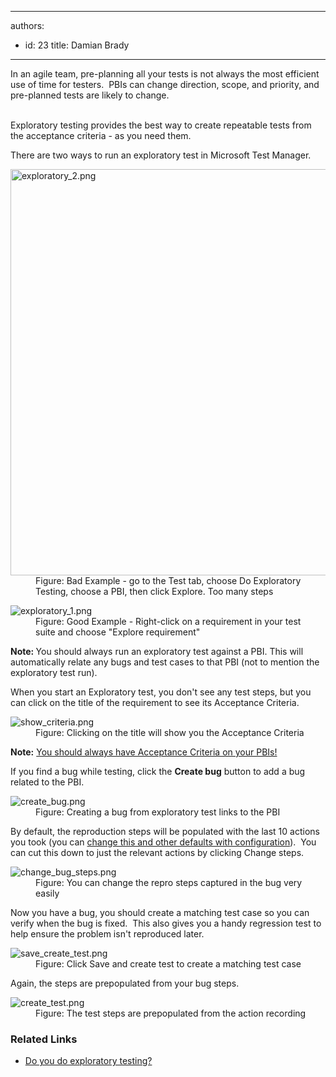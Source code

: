 

---
authors:
  - id: 23
    title: Damian Brady
---




<span class='intro'> In an agile team, pre-planning all your tests is not always the most efficient use of time for testers. &#160;PBIs can change direction, scope, and priority, and pre-planned tests are likely to change.<div><br></div><div>Exploratory testing provides the best&#160;way&#160;to create repeatable tests from the acceptance criteria - as you need them.​</div> </span>

<p>There are two ways to run an exploratory test in Microsoft Test Manager.</p><dl class="badImage"><dt><img src="/PublishingImages/exploratory_2.png" alt="exploratory_2.png" style="width&#58;650px;" /></dt><dd>Figure&#58; Bad Example - go to the Test tab, choose Do Exploratory Testing, choose a PBI, then click Explore. Too many steps​<br></dd></dl><dl class="goodImage"><dt><img src="/PublishingImages/exploratory_1.png" alt="exploratory_1.png" /><br></dt><dd>Figure&#58; Good Example - Right-click on a requirement in your test suite&#160;and choose&#160;&quot;Explore requirement&quot;<br></dd></dl><p>
   <strong>Note&#58; </strong>You should always run an exploratory test against a PBI. This will automatically relate any&#160;bugs and test cases to that&#160;PBI (not to mention&#160;the exploratory test run).</p><p>When you start&#160;an Exploratory test, you don't see any test steps, but you can click on the title of the requirement to see its Acceptance Criteria.</p><dl class="image"><dt><img src="/PublishingImages/show_criteria.png" alt="show_criteria.png" /></dt><dd>Figure&#58; Clicking on the title will show you the Acceptance Criteria</dd></dl><p>
   <strong>Note&#58;</strong> <a href="/Pages/Do-Your-User-Stories-Include-Acceptance-Criteria.aspx">You should always have Acceptance Criteria on your PBIs!</a></p><p>If you find a bug while testing, click the <strong>Create bug</strong> button to add a bug related to the PBI.</p><dl class="image"><dt><img src="/PublishingImages/create_bug.png" alt="create_bug.png" /></dt><dd>Figure&#58; Creating a bug from exploratory test links to the PBI</dd></dl><p>By default, the reproduction steps will be populated with the last 10 actions you took (you can <a href="http&#58;//geekswithblogs.net/TarunArora/archive/2011/12/14/mtm-11-configuration-settings-amp-customization.aspx">change this and other&#160;defaults&#160;with&#160;configuration</a>). &#160;You can cut this down to just&#160;the relevant&#160;actions by clicking Change steps.</p><dl class="image"><dt><img src="/PublishingImages/change_bug_steps.png" alt="change_bug_steps.png" /></dt><dd>Figure&#58; You can change the repro steps captured in the bug very easily</dd></dl><p>Now you have a bug, you should create a matching test case so you can verify when the bug is fixed. &#160;This also gives you a handy regression test to help ensure the problem isn't reproduced later.</p><dl class="image"><dt><img src="/PublishingImages/save_create_test.png" alt="save_create_test.png" /></dt><dd>Figure&#58; Click Save and create test to create a matching test case</dd></dl><p>Again, the steps are prepopulated from your bug steps.</p><dl class="image"><dt><img src="/PublishingImages/create_test.png" alt="create_test.png" /></dt><dd>Figure&#58; The test steps are prepopulated from the action recording</dd></dl><h3 class="ssw15-rteElement-H3">Related Links</h3><div><ul><li>​<a href="/_layouts/15/FIXUPREDIRECT.ASPX?WebId=3dfc0e07-e23a-4cbb-aac2-e778b71166a2&amp;TermSetId=07da3ddf-0924-4cd2-a6d4-a4809ae20160&amp;TermId=14be0d02-79ad-4286-8b78-4f28b0ed4eea">Do you do exploratory testing?</a>​<br></li></ul></div>


